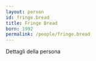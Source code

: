 ```yaml
---
layout: person
id: fringe.bread
title: Fringe Bread
born: 1992
permalink: /people/fringe.bread
---
```


Dettagli della persona 